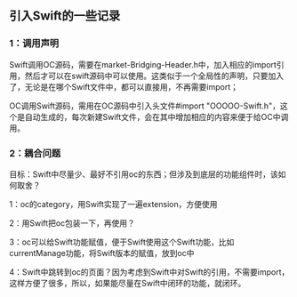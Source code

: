 ## 引入Swift的一些记录



### 1：调用声明

Swift调用OC源码，需要在market-Bridging-Header.h中，加入相应的import引用，然后才可以在swift源码中可以使用。这类似于一个全局性的声明，只要加入了，无论是在哪个Swift文件中，都可以直接用，不再需要import；

OC调用Swift源码，需用在OC源码中引入头文件\#import "OOOOO-Swift.h"，这个是自动生成的，每次新建Swift文件，会在其中增加相应的内容来便于给OC中调用。



### 2：耦合问题

目标：Swift中尽量少、最好不引用oc的东西；但涉及到底层的功能组件时，该如何取舍？

1：oc的category，用Swift实现了一遍extension，方便使用

2：用Swift把oc包装一下，再使用？

3：oc可以给Swift功能赋值，便于Swift使用这个Swift功能，比如currentManage功能，将Swift版本的赋值，放到oc中

4：Swift中跳转到oc的页面？因为考虑到Swift中对Swift的引用，不需要import，这样方便了很多，所以，如果能尽量在Swift中闭环的功能，就闭环。

